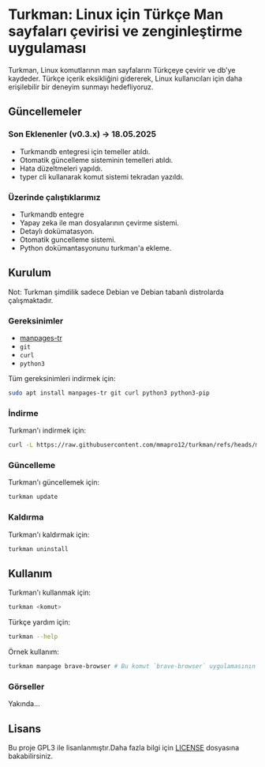 
# Turkman: Linux için Türkçe Man sayfaları çevirisi ve zenginleştirme uygulaması

Turkman, Linux komutlarının man sayfalarını Türkçeye çevirir ve db'ye kaydeder. Türkçe içerik eksikliğini gidererek, Linux kullanıcıları için daha erişilebilir bir deneyim sunmayı hedefliyoruz.



## Güncellemeler 

### Son Eklenenler (v0.3.x) -> 18.05.2025 

- Turkmandb entegresi için temeller atıldı.
- Otomatik güncelleme sisteminin temelleri atıldı.
- Hata düzeltmeleri yapıldı.
- typer cli kullanarak komut sistemi tekradan yazıldı.

### Üzerinde çalıştıklarımız

- Turkmandb entegre
- Yapay zeka ile man dosyalarının çevirme sistemi.
- Detaylı dokümatasyon.
- Otomatik guncelleme sistemi.
- Python dokümantasyonunu turkman'a ekleme.



## Kurulum

Not: Turkman şimdilik sadece Debian ve Debian tabanlı distrolarda çalışmaktadır.

### Gereksinimler

- [manpages-tr](https://github.com/TLBP/manpages-tr/)
- `git`
- `curl`
- `python3`

Tüm gereksinimleri indirmek için:
```bash
sudo apt install manpages-tr git curl python3 python3-pip
```

### İndirme

Turkman'ı indirmek için:

```bash
curl -L https://raw.githubusercontent.com/mmapro12/turkman/refs/heads/main/install.sh | sudo bash
```

### Güncelleme

Turkman'ı güncellemek için:

```bash
turkman update
```

### Kaldırma 

Turkman'ı kaldırmak için:

```bash
turkman uninstall
```



## Kullanım 
Turkman'ı kullanmak için:

```bash
turkman <komut>
```
Türkçe yardım için:

```bash
turkman --help
```

Örnek kullanım:

```bash
turkman manpage brave-browser # Bu komut `brave-browser` uygulamasının man dosyasını Türkçe görüntüler.
```

### Görseller
Yakında...



## Lisans
Bu proje GPL3 ile lisanlanmıştır.Daha fazla bilgi için [LICENSE](./LICENSE) dosyasına bakabilirsiniz.

